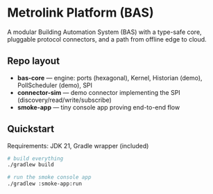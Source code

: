 # Metrolink Platform (BAS)

A modular Building Automation System (BAS) with a type-safe core, pluggable protocol connectors, and a path from offline edge to cloud.

## Repo layout
- **bas-core** — engine: ports (hexagonal), Kernel, Historian (demo), PollScheduler (demo), SPI
- **connector-sim** — demo connector implementing the SPI (discovery/read/write/subscribe)
- **smoke-app** — tiny console app proving end-to-end flow

## Quickstart
Requirements: JDK 21, Gradle wrapper (included)
```bash
# build everything
./gradlew build

# run the smoke console app
./gradlew :smoke-app:run
